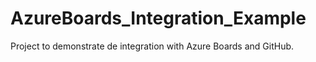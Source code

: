 # AzureBoards_Integration_Example
Project to demonstrate de integration with Azure Boards and GitHub.
